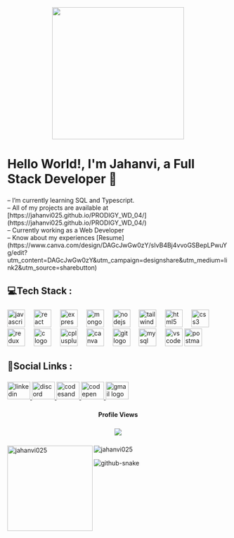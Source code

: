 <div align="center">
  <img height="300" src="https://img.freepik.com/free-photo/futurism-perspective-digital-nomads-lifestyle_23-2151252489.jpg?t=st=1742818429~exp=1742822029~hmac=26e1572f2efe56ebbdfc74f025aa65ba7c95f8e7a235c19b57f2aabc25f5e221&w=1380"  />
</div>

###

<h1 align="left">Hello World!, I'm Jahanvi, a Full Stack Developer 👻</h1>

###

<p align="left">– I’m currently learning SQL and Typescript.<br>– All of my projects are available at [https://jahanvi025.github.io/PRODIGY_WD_04/](https://jahanvi025.github.io/PRODIGY_WD_04/)<br>– Currently working as a Web Developer <br>– Know about my experiences [Resume](https://www.canva.com/design/DAGcJwGw0zY/sIvB4Bj4vvoGSBepLPwuYg/edit?utm_content=DAGcJwGw0zY&utm_campaign=designshare&utm_medium=link2&utm_source=sharebutton)</p>

###

<h2 align="left">💻Tech Stack :</h2>

###

<div align="left">
  <img src="https://cdn.jsdelivr.net/gh/devicons/devicon/icons/javascript/javascript-original.svg" height="40" alt="javascript logo"  />
  <img width="12" />
  <img src="https://cdn.jsdelivr.net/gh/devicons/devicon/icons/react/react-original.svg" height="40" alt="react logo"  />
  <img width="12" />
  <img src="https://cdn.jsdelivr.net/gh/devicons/devicon/icons/express/express-original.svg" height="40" alt="express logo"  />
  <img width="12" />
  <img src="https://cdn.jsdelivr.net/gh/devicons/devicon/icons/mongodb/mongodb-original.svg" height="40" alt="mongodb logo"  />
  <img width="12" />
  <img src="https://cdn.jsdelivr.net/gh/devicons/devicon/icons/nodejs/nodejs-original.svg" height="40" alt="nodejs logo"  />
  <img width="12" />
  <img src="https://cdn.jsdelivr.net/gh/devicons/devicon/icons/tailwindcss/tailwindcss-original-wordmark.svg" height="40" alt="tailwindcss logo"  />
  <img width="12" />
  <img src="https://cdn.jsdelivr.net/gh/devicons/devicon/icons/html5/html5-original.svg" height="40" alt="html5 logo"  />
  <img width="12" />
  <img src="https://cdn.jsdelivr.net/gh/devicons/devicon/icons/css3/css3-original.svg" height="40" alt="css3 logo"  />
  <img width="12" />
  <img src="https://cdn.jsdelivr.net/gh/devicons/devicon/icons/redux/redux-original.svg" height="40" alt="redux logo"  />
  <img width="12" />
  <img src="https://cdn.jsdelivr.net/gh/devicons/devicon/icons/c/c-original.svg" height="40" alt="c logo"  />
  <img width="12" />
  <img src="https://cdn.jsdelivr.net/gh/devicons/devicon/icons/cplusplus/cplusplus-original.svg" height="40" alt="cplusplus logo"  />
  <img width="12" />
  <img src="https://cdn.jsdelivr.net/gh/devicons/devicon/icons/canva/canva-original.svg" height="40" alt="canva logo"  />
  <img width="12" />
  <img src="https://cdn.jsdelivr.net/gh/devicons/devicon/icons/git/git-original.svg" height="40" alt="git logo"  />
  <img width="12" />
  <img src="https://cdn.jsdelivr.net/gh/devicons/devicon/icons/mysql/mysql-original.svg" height="40" alt="mysql logo"  />
  <img width="12" />
  <img src="https://cdn.jsdelivr.net/gh/devicons/devicon/icons/vscode/vscode-original.svg" height="40" alt="vscode logo"  />
  <img src="https://www.vectorlogo.zone/logos/getpostman/getpostman-icon.svg" alt="postman" width="40" height="40"/>
</div>

###
<h2 align="left">📱Social  Links :</h2>

###

<div align="left">
  <a href="www.linkedin.com/in/jahanvi025" target="_blank">
    <img src="https://raw.githubusercontent.com/maurodesouza/profile-readme-generator/master/src/assets/icons/social/linkedin/default.svg" width="52" height="40" alt="linkedin logo"  />
  </a>
  <a href="https://discord.com/channels/jahanvi025_45460" target="_blank">
    <img src="https://raw.githubusercontent.com/maurodesouza/profile-readme-generator/master/src/assets/icons/social/discord/default.svg" width="52" height="40" alt="discord logo"  />
  </a>
  <a href="https://codesandbox.io/u/jahanvi025" target="_blank">
    <img src="https://raw.githubusercontent.com/maurodesouza/profile-readme-generator/master/src/assets/icons/social/codesandbox/default.svg" width="52" height="40" alt="codesandbox logo"  />
  </a>
  <a href="https://codepen.io/Jahanvi_webpage" target="_blank">
    <img src="https://raw.githubusercontent.com/maurodesouza/profile-readme-generator/master/src/assets/icons/social/codepen/default.svg" width="52" height="40" alt="codepen logo"  />
  </a>
  <a href="789jahanvi@gmail.com" target="_blank">
    <img src="https://raw.githubusercontent.com/maurodesouza/profile-readme-generator/master/src/assets/icons/social/gmail/default.svg" width="52" height="40" alt="gmail logo"  />
  </a>
</div>

###

<h4 align="center">Profile Views</h4>

###

<div align="center">
  <img src="https://profile-counter.glitch.me/jahanvi025/count.svg?"  />
</div>

###

<p><img align="left" height="194px" src="https://github-readme-stats.vercel.app/api/top-langs?username=jahanvi025&show_icons=true&locale=en&layout=compact" alt="jahanvi025" /></p>

<p><img align="center" src="https://github-readme-streak-stats.herokuapp.com/?user=jahanvi025&" alt="jahanvi025" /></p>

<picture>
  <source media="(prefers-color-scheme: dark)" srcset="https://raw.githubusercontent.com/tobiasmeyhoefer/tobiasmeyhoefer/output/github-snake-dark.svg" />
  <source media="(prefers-color-scheme: light)" srcset="https://raw.githubusercontent.com/tobiasmeyhoefer/tobiasmeyhoefer/output/github-snake.svg" />
  <img alt="github-snake" src="https://raw.githubusercontent.com/tobiasmeyhoefer/tobiasmeyhoefer/output/github-snake.svg" />
</picture>
